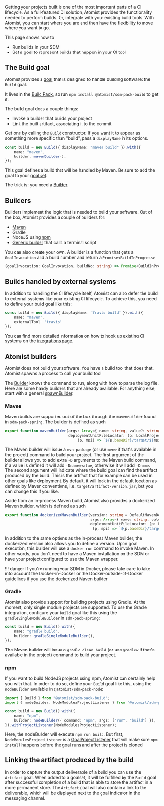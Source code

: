 Getting your projects built is one of the most important parts of a CI lifecycle.
As a full-featured CI solution, Atomist provides the functionality needed to perform builds.
Or, integrate with your existing build tools. With Atomist, you can start where you are and then have the flexibility to move where you want to go.

This page shows how to

* Run builds in your SDM
* Set a goal to represent builds that happen in your CI tool

## The Build goal

Atomist provides a [goal](goal.md) that is designed to handle building software: the `Build` goal.

It lives in the [Build Pack][build-pack], so run `npm install @atomist/sdm-pack-build` to get it.

The build goal does a couple things:

* Invoke a builder that builds your project
* Link the built artifact, associating it to the commit

Get one by calling the [`Build`][apidoc-build] constructor. If you want it to
appear as something more specific than "build", pass a `displayName` in its options.

``` typescript
const build = new Build({ displayName: "maven build" }).with({
    name: "maven",
    builder: mavenBuilder(),
});
```

This goal defines a build that will be handled by Maven.
Be sure to add the goal to your [goal set](set-goals.md).

The trick is: you need a [Builder][].

[build-pack]: ../pack/build.md
[builder]: https://atomist.github.io/sdm-pack-build/modules/_lib_support_build_executebuild_.html#builder (API Doc for Builder)
[apidoc-build]: https://atomist.github.io/sdm-pack-build/classes/_lib_build_.build.html (API Doc for Build class)

## Builders

Builders implement the logic that is needed to build your software. Out of the box, Atomist provides a couple of builders for:

* [Maven](#maven)
* [Gradle](#gradle)
* NodeJS using [npm](#npm)
* [Generic builder](spawn-builder.md) that calls a terminal script

You can also create your own.
A builder is a function that gets a `GoalInvocation` and a build number and return a `Promise<BuildInProgress>`

``` typescript
(goalInvocation: GoalInvocation, buildNo: string) => Promise<BuildInProgress>
```

## Builds handled by external systems

In addition to handling the CI lifecycle itself, Atomist can also defer the build to external systems like your existing CI lifecycle. To achieve this, you need to define your build goal like this:

``` typescript
const build = new Build({ displayName: "Travis build" }).with({
    name: "maven",
    externalTool: "travis"
});
```

You can find more detailed information on how to hook up existing CI systems on the [integrations page](../user/ci.md).

## Atomist builders

Atomist does not build your software. You have a build tool that does that. Atomist
spawns a process to call your build tool.

The [Builder][] knows the command to run, along with how to parse the log file.
Here are some handy builders that are already available. For anything else, start
with a general [spawnBuilder](spawn-builder.md).

### Maven

Maven builds are supported out of the box through the `mavenBuilder` found in `sdm-pack-spring`.  The builder is defined as such

``` typescript
export function mavenBuilder(args: Array<{ name: string, value?: string }> = [],
                             deploymentUnitFileLocator: (p: LocalProject, mpi: VersionedArtifact) => string =
                                 (p, mpi) => `${p.baseDir}/target/${mpi.artifact}-${mpi.version}.jar`): Builder
```

The Maven builder will issue a `mvn package` (or use `mvnw` if that's available in the project) command to build your project. The first argument of the builder allows you to add extra `-D` arguments to the Maven build command, if a value is defined it will add `-Dname=value`, otherwise it will add `-Dname`.  The second argument will indicate where the build goal can find the artifact produced by the build. This is the artifact that for example can be used in other goals like deployment. By default, it will look in the default location as defined by Maven conventions, i.e. `target/artifact-version.jar`, but you can
change this if you like.

Aside from an in-process Maven build, Atomist also provides a dockerized Maven builder, which is defined as such

``` typescript
export function dockerizedMavenBuilder(version: string = DefaultMavenDockerVersion,
                                       args: Array<{ name: string, value?: string }> = [],
                                       deploymentUnitFileLocator: (p: LocalProject, mpi: VersionedArtifact) => string =
                                        (p, mpi) => `${p.baseDir}/target/${mpi.artifact}-${mpi.version}.jar`): Builder
```

In addition to the same options as the in-process Maven builder, the dockerized version also allows you to define a version. Upon goal execution, this builder will use a `docker run` command to invoke Maven. In other words, you don't need to have a Maven installation on the SDM or have your project configured to use the Maven wrapper.

!!! danger
    If you're running your SDM in Docker, please take care to take into account the Docker-in-Docker or the Docker-outside-of-Docker guidelines if you use the dockerized Maven builder

### Gradle

Atomist also provide support for building projects using Gradle. At the moment, only single module projects are supported. To use the Gradle integration, configure your `Build` goal like this using the `gradleSingleModuleBuilder` in `sdm-pack-spring`:

``` typescript
const build = new Build().with({
    name: "gradle build",
    builder: gradleSingleModuleBuilder(),
});
```

The Maven builder will issue a `gradle clean build` (or use `gradlew` if that's available in the project) command to build your project.

### npm

If you want to build NodeJS projects using npm, Atomist can certainly help you with that. In order to do so, define your `Build` goal like this, using the `nodeBuilder` available in `@atomist/sdm-pack-node`:

``` typescript
import { Build } from "@atomist/sdm-pack-build";
import { nodeBuilder, NodeModulesProjectListener } from "@atomist/sdm-pack-node";

const build = new Build().with({
    name: "npm",
    builder: nodeBuilder({ command: "npm", args: ["run", "build"] }),
}).withProjectListener(NodeModulesProjectListener);
```

Here, the nodeBuilder will execute `npm run build`. But first, `NodeModulesProjectListener` is a
[GoalProjectListener](goals-more.md#prepare-the-checked-out-code) that will make sure `npm install`
happens before the goal runs and after the project is cloned.

## Linking the artifact produced by the build

In order to capture the output deliverable of a build you can use the `Artifact` goal.
 When added to a goalset, it will be fulfilled by the `Build` goal after successful completion of a build that is able to store the artifact in a more permanent store.
The `Artifact` goal will also contain a link to the deliverable, which will be displayed next to the goal indicator in the messaging channel.
